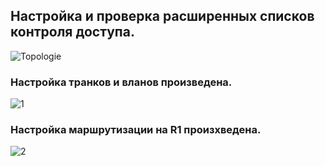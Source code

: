 ## Настройка и проверка расширенных списков контроля доступа.
![Topologie](https://user-images.githubusercontent.com/99610266/172910437-ddbedffd-2e8f-4e15-b20f-9f21611344ad.png)
### Настройка транков и вланов произведена.
![1](https://user-images.githubusercontent.com/99610266/172922431-7f1aad75-3645-4f4c-a4a4-ab2bd5cdda44.png)
### Настройка маршрутизации на R1 произхведена.
![2](https://user-images.githubusercontent.com/99610266/172924126-50aa9d23-1de2-44f3-ba69-77b2e867e77e.png)
